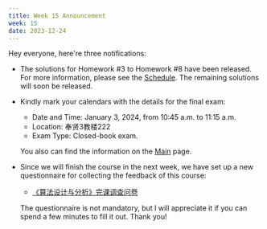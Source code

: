 ```yaml
---
title: Week 15 Announcement
week: 15
date: 2023-12-24
---
```


Hey everyone, here're three notifications:

- The solutions for Homework #3 to Homework #8 have been released. For more information, please see the [Schedule](../schedule). The remaining solutions will soon be released.
  
- Kindly mark your calendars with the details for the final exam:
    - Date and Time: January 3, 2024, from 10:45 a.m. to 11:15 a.m.
    - Location: 奉贤3教楼222
    - Exam Type: Closed-book exam.
  
  You also can find the information on the [Main](../) page.
- Since we will finish the course in the next week, we have set up a new questionnaire for collecting the feedback of this course:
  -  [《算法设计与分析》完课调查问卷](https://www.wjx.cn/vm/YfWr24n.aspx# )
  
  The questionnaire is not mandatory, but I will appreciate it if you can spend a few minutes to fill it out. Thank you!
